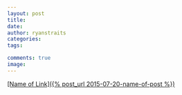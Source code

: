 ```yaml
---
layout: post
title: 
date: 
author: ryanstraits
categories:
tags:

comments: true
image: 
---
```


<a href=" " target="_blank">

[Name of Link]({% post_url 2015-07-20-name-of-post %})

<!-- break -->